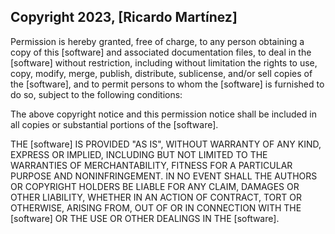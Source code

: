 ## Copyright 2023, [Ricardo Martínez] 

Permission is hereby granted, free of charge, to any person obtaining a copy of this [software] and associated documentation files, to deal in the [software] without restriction, including without limitation the rights to use, copy, modify, merge, publish, distribute, sublicense, and/or sell copies of the [software], and to permit persons to whom the [software] is furnished to do so, subject to the following conditions:

The above copyright notice and this permission notice shall be included in all copies or substantial portions of the [software].

THE [software] IS PROVIDED "AS IS", WITHOUT WARRANTY OF ANY KIND, EXPRESS OR IMPLIED, INCLUDING BUT NOT LIMITED TO THE WARRANTIES OF MERCHANTABILITY, FITNESS FOR A PARTICULAR PURPOSE AND NONINFRINGEMENT. IN NO EVENT SHALL THE AUTHORS OR COPYRIGHT HOLDERS BE LIABLE FOR ANY CLAIM, DAMAGES OR OTHER LIABILITY, WHETHER IN AN ACTION OF CONTRACT, TORT OR OTHERWISE, ARISING FROM, OUT OF OR IN CONNECTION WITH THE [software] OR THE USE OR OTHER DEALINGS IN THE [software].